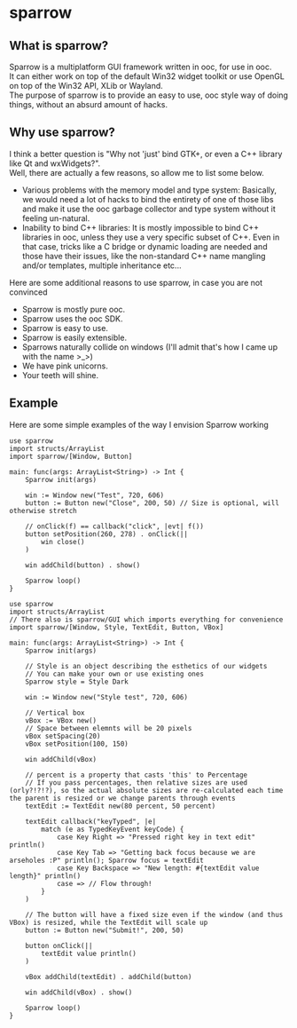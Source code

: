 sparrow
=======

What is sparrow?
----------------

Sparrow is a multiplatform GUI framework written in ooc, for use in ooc.  
It can either work on top of the default Win32 widget toolkit or use OpenGL on top of the Win32 API, XLib or Wayland.  
The purpose of sparrow is to provide an easy to use, ooc style way of doing things, without an absurd amount of hacks.  

Why use sparrow?
----------------

I think a better question is "Why not 'just' bind GTK+, or even a C++ library like Qt and wxWidgets?".  
Well, there are actually a few reasons, so allow me to list some below.  

- Various problems with the memory model and type system: Basically, we would need a lot of hacks to bind the entirety of one of those libs and make it use the ooc garbage collector and type system without it feeling un-natural.  
- Inability to bind C++ libraries: It is mostly impossible to bind C++ libraries in ooc, unless they use a very specific subset of C++. Even in that case, tricks like a C bridge or dynamic loading are needed and those have their issues,
  like the non-standard C++ name mangling and/or templates, multiple inheritance etc...

Here are some additional reasons to use sparrow, in case you are not convinced  

- Sparrow is mostly pure ooc.
- Sparrow uses the ooc SDK.
- Sparrow is easy to use.
- Sparrow is easily extensible.
- Sparrows naturally collide on windows (I'll admit that's how I came up with the name >_>)
- We have pink unicorns.
- Your teeth will shine.

Example
-------

Here are some simple examples of the way I envision Sparrow working  

```ooc
use sparrow
import structs/ArrayList
import sparrow/[Window, Button]

main: func(args: ArrayList<String>) -> Int {
	Sparrow init(args)

	win := Window new("Test", 720, 606)
	button := Button new("Close", 200, 50) // Size is optional, will otherwise stretch

	// onClick(f) == callback("click", |evt| f())
	button setPosition(260, 278) . onClick(||
		win close()
	)

	win addChild(button) . show()

	Sparrow loop()
}
```

```ooc
use sparrow
import structs/ArrayList
// There also is sparrow/GUI which imports everything for convenience
import sparrow/[Window, Style, TextEdit, Button, VBox]

main: func(args: ArrayList<String>) -> Int {
	Sparrow init(args)

	// Style is an object describing the esthetics of our widgets
	// You can make your own or use existing ones
	Sparrow style = Style Dark

	win := Window new("Style test", 720, 606)

	// Vertical box
	vBox := VBox new()
	// Space between elemnts will be 20 pixels
	vBox setSpacing(20)
	vBox setPosition(100, 150)

	win addChild(vBox)

	// percent is a property that casts 'this' to Percentage
	// If you pass percentages, then relative sizes are used (orly?!?!?), so the actual absolute sizes are re-calculated each time the parent is resized or we change parents through events
	textEdit := TextEdit new(80 percent, 50 percent)

	textEdit callback("keyTyped", |e|
		match (e as TypedKeyEvent keyCode) {
			case Key Right => "Pressed right key in text edit" println()
			case Key Tab => "Getting back focus because we are arseholes :P" println(); Sparrow focus = textEdit
			case Key Backspace => "New length: #{textEdit value length}" println()
			case => // Flow through!
		}
	)

	// The button will have a fixed size even if the window (and thus VBox) is resized, while the TextEdit will scale up
	button := Button new("Submit!", 200, 50)

	button onClick(||
		textEdit value println()
	)

	vBox addChild(textEdit) . addChild(button)

	win addChild(vBox) . show()

	Sparrow loop()
}
```